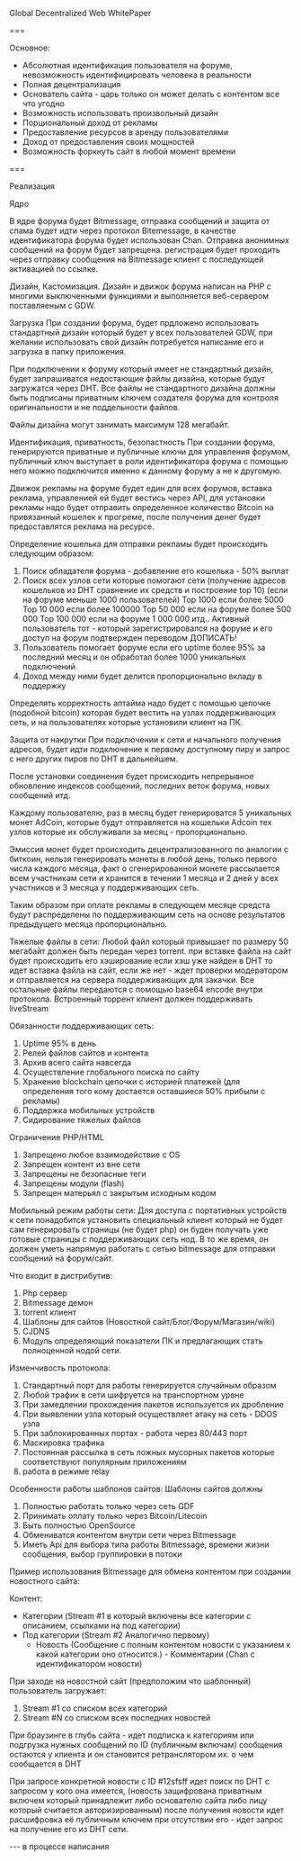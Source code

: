 Global Decentralized Web WhitePaper

===

Основное:
- Абсолютная идентификация пользователя на форуме, невозможность идентифицировать человека в реальности 
- Полная децентрализация
- Основатель сайта - царь только он может делать с контентом все что угодно
- Возможность использовать произвольный дизайн
- Порциональный доход от рекламы
- Предоставление ресурсов в аренду пользователями
- Доход от предоставления своих мощностей
- Возможность форкнуть сайт в любой момент времени

===

Реализация

Ядро

В ядре форума будет Bitmessage, отправка сообщений и защита от спама будет идти через протокол Bitemessage, в качестве идентификатора форума будет использован Chan.
Отправка анонимных сообщений на форум будет запрещена. регистрация будет проходить через отправку сообщения на Bitmessage клиент с последующей активацией по ссылке.

Дизайн, Кастомизация.
Дизайн и движок форума написан на PHP с многими выключенными функциями и выполняется веб-сервером поставляеным с GDW.

Загрузка
При создании форума, будет прдложено использовать стандартный дизайн который будет у всех пользователей GDW, при желании использовать свой дизайн потребуется написание его и загрузка в папку приложения.

При подключении к форуму который имеет не стандартный дизайн, будет запрашиватся недостающие файлы дизайна, которые будут загружатся через DHT. 
Все файлы не стандартного дизайна должны быть подписаны приватным ключем создателя форума для контроля оригинальности и не поддельности файлов.

Файлы дизайна могут занимать максимум 128 мегабайт.

Идентификация, приватность, безопастность
При создании форума, генерируются приватные и публичные ключи для управления форумом, публичный ключ выступает в роли идентификатора форума с помощью него можно подключится именно к данному форуму а не к другомую.

Движок рекламы на форуме будет един для всех форумов, вставка реклама, управленией ей будет вестись через API, для установки рекламы надо будет отправить определенное количество Bitcoin на привязанный кошелек к прогреме, после получения денег будет предоставлятся реклама на ресурсе.

Определение кошелька для отправки рекламы будет происходить следующим образом:
1) Поиск обладателя форума - добавление его кошелька - 50% выплат
2) Поиск всех узлов сети которые помогают сети (получение адресов кошельков из DHT сравнение их средств и построение top 10) (если на форуме меньше 1000 пользователей)
Top 1000 если более 5000
Top 10 000 если более 100000
Top 50 000 если на форуме более 500 000
Top 100 000 если на форуме 1 000 000
итд.. Активный пользователь тот - который зарегистрировался на форуме и его доступ на форум подтвержден переводом ДОПИСАТЬ!
3) Пользователь помогает форуме если его uptime более 95% за последний месяц и он обработал более 1000 уникальных подключений
4) Доход между ними будет делится пропорционально вкладу в поддержку

Определять корректность аптайма надо будет с помощью цепочке (подобной bitcoin) которая будет вестить на узлах поддерживающих сеть, и на пользователях которые установили клиент на ПК.

Защита от накрутки
При подключении к сети и начального получения адресов, будет идти подключение к первому доступному пиру и запрос с него других пиров по DHT в дальнейшем.

После установки соединения будет происходить непрерывное обновление индексов сообщений, последних веток форума, новых сообщений итд. 

Каждому пользователю, раз в месяц будет генерироватся 5 уникальных монет AdCoin, которые будут отправляется на кошельки Adcoin тех узлов которые их обслуживали за месяц - пропорционально.

Эмиссия монет будет происходить децентрализованного по аналогии с биткоин, нельзя генерировать монеты в любой день, только первого числа каждого месяца, факт о сгенерированной монете рассылается всем участникам сети и хранится в течении 1 месяца и 2 дней у всех участников и 3 месяца у поддерживающих сеть.

Таким образом при оплате рекламы в следующем месяце средста будут распределены по поддерживающим сеть на основе результатов предыдущего месяца пропорционально.


Тяжелые файлы в сети:
Любой файл который привышает по размеру 50 мегабайт должен быть передан через torrent. при вставке файла на сайт будет происходить его хэширование если хэш уже найден в DHT то идет вставка файла на сайт, если же нет - ждет проверки модератором и отправляется на сервера поддерживающих для закачки.  Все остальные файлы передаются с помощью base64 encode внутри протокола.
Встроенный торрент клиент должен поддерживать liveStream

Обязанности поддерживающих сеть:
1) Uptime 95% в день
2) Релей файлов сайтов и контента
3) Архив всего сайта навсегда
4) Осуществление глобального поиска по сайту
5) Хранение blockchain цепочки с историей платежей (для определения того кому достается оставшиеся 50% прибыли с рекламы)
6) Поддержка мобильных устройств
7) Сидирование тяжелых файлов

Ограничение PHP/HTML
1) Запрещено любое взаимодействие с OS 
2) Запрещен контент из вне сети
3) Запрещены не безопасные теги 
4) Запрещены модули (flash)
5) Запрещен матерьял с закрытым исходным кодом

Мобильный режим работы сети:
Для доступа с портативных устройств к сети понадобится установить специальный клиент который не будет сам генерировать страницы (не будет php) он буден получать уже готовые страницы с  поддерживающих сеть нод. В то же время, он должен уметь напрямую работать с сетью bitmessage для отправки сообщений на форум/сайт.

Что входит в дистрибутив:
1) Php сервер
2) Bitmessage демон
3) torrent клиент
4) Шаблоны для сайтов (Новостной сайт/Блог/Форум/Магазин/wiki)
5) CJDNS
6) Модуль определяющий показатели ПК и предлагающих стать полноценной нодой сети.

Изменчивость протокола:
1) Стандартный порт для работы генерируется случайным образом
2) Любой трафик в сети шифруется на транспортном урвне
3) При замедлении прохождения пакетов используется их дробление
4) При выявлении узла который осуществляет атаку на сеть - DDOS узла 
5) При заблокированных портах - работа через 80/443 порт
6) Маскировка трафика
7) Постоянная рассылка в сеть ложных мусорных пакетов которые соответствуют популярным приложениям
8) работа в режиме relay

Особенности работы шаблонов сайтов:
Шаблоны сайтов должны
1) Полностью работать только через сеть GDF
2) Принимать оплату только через Bitcoin/Litecoin
3) Быть полностью OpenSource
4) Обмениватся контентом внутри сети через Bitmessage
5) Иметь Api для выбора типа работы Bitmessage, времени жизни сообщения, выбор группировки в потоки

Пример использования Bitmessage для обмена контентом при создании новостного сайта:

Контент:
- Категории (Stream #1 в который включены все категории с описанием, ссылками на под категории)
 - Под категории (Stream #2 Аналогично первому)
  	- Новость (Сообщение с полным контентом новости с указанием к какой категории оно относится.)
					- Комментарии (Chan c идентификатором новости)

При заходе на новостной сайт (предположим что шаблонный) пользователь загружает:
1) Stream #1 cо списком всех категорий
2) Stream #N со списком всех последних новостей

При браузинге в глубь сайта - идет подписка к категориям или подгрузка нужных сообщений по ID (публичным включам) сообщения остаются у клиента и он становится ретранслятором их. о чем сообщается в DHT

При запросе конкретной новости с ID #12sfsff идет поиск по DHT с запросом у кого она имеется, (новость защифрована приватным включем который принадлежит либо основателю сайта либо лицу который считается авторизированным) после получения новости идет  расшифровка её публичным ключем при отсутствии его - идет запрос на получение его из DHT сети.


--- в процессе написания